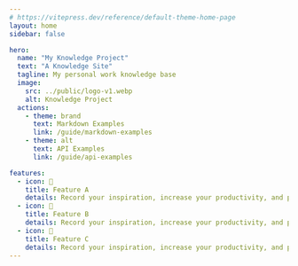 ```yaml
---
# https://vitepress.dev/reference/default-theme-home-page
layout: home
sidebar: false

hero:
  name: "My Knowledge Project"
  text: "A Knowledge Site"
  tagline: My personal work knowledge base
  image:
    src: ../public/logo-v1.webp
    alt: Knowledge Project
  actions:
    - theme: brand
      text: Markdown Examples
      link: /guide/markdown-examples
    - theme: alt
      text: API Examples
      link: /guide/api-examples

features:
  - icon: 🚀
    title: Feature A
    details: Record your inspiration, increase your productivity, and precipitate your abilities
  - icon: 🦄
    title: Feature B
    details: Record your inspiration, increase your productivity, and precipitate your abilities
  - icon: 🎨
    title: Feature C
    details: Record your inspiration, increase your productivity, and precipitate your abilities
---
```


